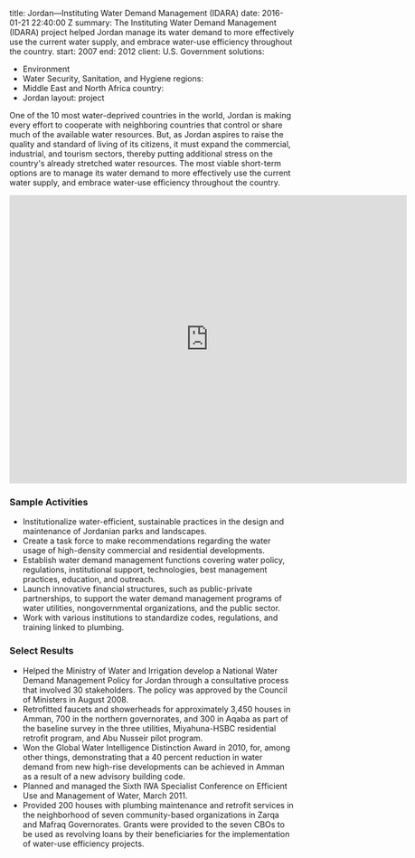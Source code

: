 
title: Jordan—Instituting Water Demand Management (IDARA)
date: 2016-01-21 22:40:00 Z
summary: The Instituting Water Demand Management (IDARA) project helped Jordan manage
  its water demand to more effectively use the current water supply, and embrace water-use
  efficiency throughout the country.
start: 2007
end: 2012
client: U.S. Government
solutions:
- Environment
- Water Security, Sanitation, and Hygiene
regions:
- Middle East and North Africa
country:
- Jordan
layout: project


One of the 10 most water-deprived countries in the world, Jordan is making every effort to cooperate with neighboring countries that control or share much of the available water resources. But, as Jordan aspires to raise the quality and standard of living of its citizens, it must expand the commercial, industrial, and tourism sectors, thereby putting additional stress on the country's already stretched water resources. The most viable short-term options are to manage its water demand to more effectively use the current water supply, and embrace water-use efficiency throughout the country.

<iframe allowfullscreen="" frameborder="0" height="510" mozallowfullscreen="" src="https://player.vimeo.com/video/39851961?title=0&amp;byline=0&amp;portrait=0" webkitallowfullscreen="" width="703"></iframe>

### Sample Activities

* Institutionalize water-efficient, sustainable practices in the design and maintenance of Jordanian parks and landscapes.
* Create a task force to make recommendations regarding the water usage of high-density commercial and residential developments.
* Establish water demand management functions covering water policy, regulations, institutional support, technologies, best management practices, education, and outreach.
* Launch innovative financial structures, such as public-private partnerships, to support the water demand management programs of water utilities, nongovernmental organizations, and the public sector.
* Work with various institutions to standardize codes, regulations, and training linked to plumbing.

### Select Results

* Helped the Ministry of Water and Irrigation develop a National Water Demand Management Policy for Jordan through a consultative process that involved 30 stakeholders. The policy was approved by the Council of Ministers in August 2008.
* Retrofitted faucets and showerheads for approximately 3,450 houses in Amman, 700 in the northern governorates, and 300 in Aqaba as part of the baseline survey in the three utilities, Miyahuna-HSBC residential retrofit program, and Abu Nusseir pilot program.
* Won the Global Water Intelligence Distinction Award in 2010, for, among other things, demonstrating that a 40 percent reduction in water demand from new high-rise developments can be achieved in Amman as a result of a new advisory building code.
* Planned and managed the Sixth IWA Specialist Conference on Efficient Use and Management of Water, March 2011.
* Provided 200 houses with plumbing maintenance and retrofit services in the neighborhood of seven community-based organizations in Zarqa and Mafraq Governorates. Grants were provided to the seven CBOs to be used as revolving loans by their beneficiaries for the implementation of water-use efficiency projects.
